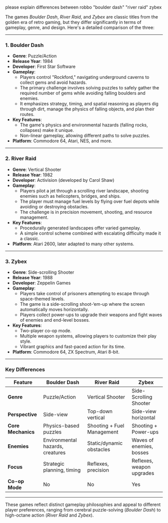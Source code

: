please explain differences between robbo "boulder dash" "river raid" zybex

The games *Boulder Dash*, *River Raid*, and *Zybex* are classic titles from the golden era of retro gaming, but they differ significantly in terms of gameplay, genre, and design. Here's a detailed comparison of the three:

---

### 1. **Boulder Dash**
   - **Genre**: Puzzle/Action
   - **Release Year**: 1984
   - **Developer**: First Star Software
   - **Gameplay**:  
     - Players control "Rockford," navigating underground caverns to collect gems and avoid hazards.
     - The primary challenge involves solving puzzles to safely gather the required number of gems while avoiding falling boulders and enemies.
     - It emphasizes strategy, timing, and spatial reasoning as players dig through dirt, manage the physics of falling objects, and plan their routes.
   - **Key Features**:  
     - The game's physics and environmental hazards (falling rocks, collapses) make it unique.  
     - Non-linear gameplay, allowing different paths to solve puzzles.
   - **Platform**: Commodore 64, Atari, NES, and more.

---

### 2. **River Raid**
   - **Genre**: Vertical Shooter
   - **Release Year**: 1982
   - **Developer**: Activision (developed by Carol Shaw)
   - **Gameplay**:  
     - Players pilot a jet through a scrolling river landscape, shooting enemies such as helicopters, bridges, and ships.
     - The player must manage fuel levels by flying over fuel depots while avoiding or destroying obstacles.
     - The challenge is in precision movement, shooting, and resource management.
   - **Key Features**:  
     - Procedurally generated landscapes offer varied gameplay.
     - A simple control scheme combined with escalating difficulty made it a classic.
   - **Platform**: Atari 2600, later adapted to many other systems.

---

### 3. **Zybex**
   - **Genre**: Side-scrolling Shooter
   - **Release Year**: 1988
   - **Developer**: Zeppelin Games
   - **Gameplay**:  
     - Players take control of prisoners attempting to escape through space-themed levels.
     - The game is a side-scrolling shoot-‘em-up where the screen automatically moves horizontally.
     - Players collect power-ups to upgrade their weapons and fight waves of enemies and end-level bosses.
   - **Key Features**:  
     - Two-player co-op mode.
     - Multiple weapon systems, allowing players to customize their play style.
     - Vibrant graphics and fast-paced action for its time.
   - **Platform**: Commodore 64, ZX Spectrum, Atari 8-bit.

---

### **Key Differences**

| Feature          | **Boulder Dash**             | **River Raid**               | **Zybex**                  |
|-------------------|------------------------------|------------------------------|----------------------------|
| **Genre**        | Puzzle/Action               | Vertical Shooter             | Side-Scrolling Shooter     |
| **Perspective**  | Side-view                   | Top-down vertical           | Side-view horizontal       |
| **Core Mechanics**| Physics-based puzzles       | Shooting + Fuel Management  | Shooting + Power-ups       |
| **Enemies**      | Environmental hazards, creatures | Static/dynamic obstacles     | Waves of enemies, bosses   |
| **Focus**        | Strategic planning, timing  | Reflexes, precision          | Reflexes, weapon upgrades  |
| **Co-op Mode**   | No                          | No                           | Yes                        |

---

These games reflect distinct gameplay philosophies and appeal to different player preferences, ranging from cerebral puzzle-solving (*Boulder Dash*) to high-octane action (*River Raid* and *Zybex*).
